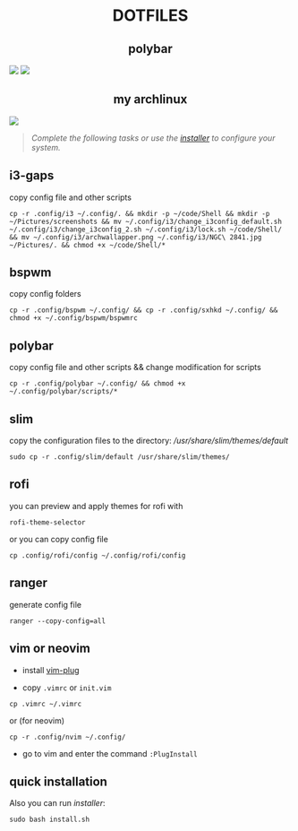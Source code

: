 <h1 align="center">DOTFILES</h1>

<h2 align="center">polybar</h2>
<img src="https://github.com/DONSIMON92/dotfiles/blob/master/screenshots/polybar-view1.png">
<img src="https://github.com/DONSIMON92/dotfiles/blob/master/screenshots/polybar-view2.png">

<h2 align="center">my archlinux</h2>
<img src="https://raw.githubusercontent.com/DONSIMON92/dotfiles/master/screenshots/worktop0.png">

> *Complete the following tasks or use the [installer](https://github.com/DONSIMON92/dotfiles/blob/master/install.sh "will transfer to the sourse code") to configure your system.*

## i3-gaps

copy config file and other scripts
```
cp -r .config/i3 ~/.config/. && mkdir -p ~/code/Shell && mkdir -p ~/Pictures/screenshots && mv ~/.config/i3/change_i3config_default.sh ~/.config/i3/change_i3config_2.sh ~/.config/i3/lock.sh ~/code/Shell/ && mv ~/.config/i3/archwallapper.png ~/.config/i3/NGC\ 2841.jpg ~/Pictures/. && chmod +x ~/code/Shell/*
```

## bspwm

copy config folders
```
cp -r .config/bspwm ~/.config/ && cp -r .config/sxhkd ~/.config/ && chmod +x ~/.config/bspwm/bspwmrc
```

## polybar

copy config file and other scripts && change modification for scripts
```
cp -r .config/polybar ~/.config/ && chmod +x ~/.config/polybar/scripts/*
```

## slim

copy the configuration files to the directory: */usr/share/slim/themes/default*
```
sudo cp -r .config/slim/default /usr/share/slim/themes/
```

## rofi

you can preview and apply themes for rofi with
```
rofi-theme-selector
```

or you can copy config file
```
cp .config/rofi/config ~/.config/rofi/config
```

## ranger

generate config file
```
ranger --copy-config=all
```

## vim or neovim

+ install [vim-plug](https://github.com/junegunn/vim-plug "github link")

+ copy `.vimrc` or `init.vim`
```
cp .vimrc ~/.vimrc
```
or (for neovim)
```
cp -r .config/nvim ~/.config/
```

+ go to vim and enter the command `:PlugInstall`

## quick installation

Also you can run *installer*:
```
sudo bash install.sh
```

